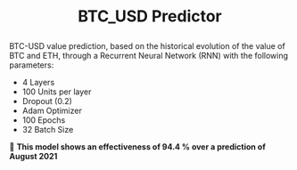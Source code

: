 # <p align=center> **BTC_USD Predictor**

BTC-USD value prediction, based on the historical evolution of the value of BTC and ETH, through a Recurrent Neural Network (RNN) with the following parameters:
  
  - 4 Layers
  - 100 Units per layer
  - Dropout (0.2)
  - Adam Optimizer
  - 100 Epochs
  - 32 Batch Size
 
:dart: **This model shows an effectiveness of 94.4 % over a prediction of August 2021**
  
